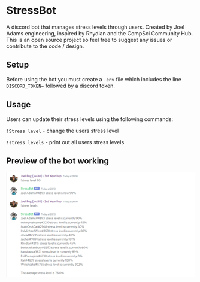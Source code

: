 # StressBot

A discord bot that manages stress levels through users. Created by Joel Adams engineering, inspired by Rhydian and the CompSci Community Hub. This is an open source project so feel free to suggest any issues or contribute to the code / design.

## Setup

Before using the bot you must create a `.env` file which includes the line `DISCORD_TOKEN=` followed by a discord token.

## Usage

Users can update their stress levels using the following commands:

`!Stress level` - change the users stress level

`!stress levels` - print out all users stress levels

## Preview of the bot working
![Preview](https://raw.githubusercontent.com/JoelLucaAdams/StressBot/main/Preview.png)
